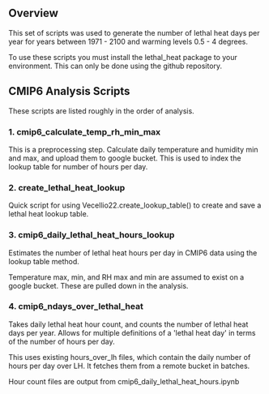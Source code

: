 ## Overview

This set of scripts was used to generate the number of lethal heat days per year for
years between 1971 - 2100 and warming levels 0.5 - 4 degrees.

To use these scripts you must install the lethal_heat package to your environment.
This can only be done using the github repository.

## CMIP6 Analysis Scripts

These scripts are listed roughly in the order of analysis.

### 1. cmip6_calculate_temp_rh_min_max

This is a preprocessing step.
Calculate daily temperature and humidity min and max, and upload them to google bucket.
This is used to index the lookup table for number of hours per day.

### 2. create_lethal_heat_lookup
Quick script for using Vecellio22.create_lookup_table() to create and save a lethal heat lookup table.


### 3. cmip6_daily_lethal_heat_hours_lookup

Estimates the number of lethal heat hours per day in CMIP6 data using the lookup table method.

Temperature max, min, and RH max and min are assumed to exist on a google bucket.
These are pulled down in the analysis.

### 4. cmip6_ndays_over_lethal_heat

Takes daily lethal heat hour count, and counts the number of lethal heat days per year.
Allows for multiple definitions of a 'lethal heat day' in terms of the 
number of hours per day.

This uses existing hours_over_lh files, which contain the daily number of hours per day over LH. It fetches them from a remote bucket in batches.

Hour count files are output from cmip6_daily_lethal_heat_hours.ipynb

